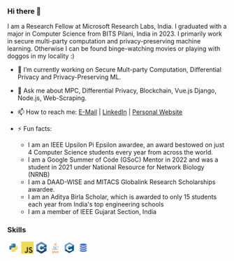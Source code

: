 ### Hi there 👋

<!--
**sankha555/sankha555** is a ✨ _special_ ✨ repository because its `README.md` (this file) appears on your GitHub profile.-->

I am a Research Fellow at Microsoft Research Labs, India. I graduated with a major in Computer Science from BITS Pilani, India in 2023. I primarily work in secure multi-party computation and privacy-preserving machine learning. Otherwise I can be found binge-watching movies or playing with doggos in my locality :)

- 🌱  I’m currently working on Secure Mult-party Computation, Differential Privacy and Privacy-Preserving ML.

- 💬  Ask me about MPC, Differential Privacy, Blockchain, Vue.js Django, Node.js, Web-Scraping.

- 📫   How to reach me: [E-Mail](mailto:f20190029p@alumni.bits-pilani.ac.in) | [LinkedIn](https://www.linkedin.com/in/sankhad/) | [Personal Website](https://sankha555.github.io)

- ⚡  Fun facts:
     - I am an IEEE Upsilon Pi Epsilon awardee, an award bestowed on just 4 Computer Science students every year from across the world. 
     - I am a Google Summer of Code (GSoC) Mentor in 2022 and was a student in 2021 under National Resource for Network Biology (NRNB) 
     - I am a DAAD-WISE and MITACS Globalink Research Scholarships awardee.
     - I am an Aditya Birla Scholar, which is awarded to only 15 students each year from India's top engineering schools
     - I am a member of IEEE Gujarat Section, India

### Skills
<code><img alt="Python" title="Python" width="28px" src="https://raw.githubusercontent.com/github/explore/80688e429a7d4ef2fca1e82350fe8e3517d3494d/topics/python/python.png"/></code>
<code><img alt="JavaScript" title="JavaScript" width="28px" src="https://raw.githubusercontent.com/github/explore/80688e429a7d4ef2fca1e82350fe8e3517d3494d/topics/javascript/javascript.png"/></code>
<code><img alt="C++" title="C++" width="28px" src="https://raw.githubusercontent.com/github/explore/80688e429a7d4ef2fca1e82350fe8e3517d3494d/topics/cpp/cpp.png"/></code>
<code><img alt="Java" title="Java" width="28px" src="https://raw.githubusercontent.com/github/explore/80688e429a7d4ef2fca1e82350fe8e3517d3494d/topics/java/java.png"/></code>
<code><img alt="C" title="C" width="28px" src="https://raw.githubusercontent.com/github/explore/80688e429a7d4ef2fca1e82350fe8e3517d3494d/topics/c/c.png"/></code>
<code><img alt="SQL" title="SQL" width="28px" src="https://raw.githubusercontent.com/github/explore/80688e429a7d4ef2fca1e82350fe8e3517d3494d/topics/sql/sql.png"/></code>
